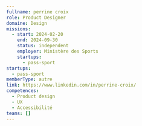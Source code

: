 ```yaml
---
fullname: perrine croix
role: Product Designer
domaine: Design
missions:
  - start: 2024-02-20
    end: 2024-09-30
    status: independent
    employer: Ministère des Sports
    startups:
      - pass-sport
startups:
  - pass-sport
memberType: autre
link: https://www.linkedin.com/in/perrine-croix/
competences:
  - Product design
  - UX
  - Accessibilité
teams: []
---
```

